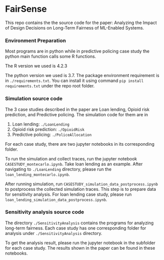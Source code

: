 # FairSense

This repo contains the the source code for the paper: Analyzing the Impact of Design Decisions on Long-Term Fairness of ML-Enabled Systems.

### Environment Preparation
Most programs are in python while in predictive policing case study the python main function calls some R functions.

The R version we used is 4.2.3

The python version we used is 3.7. The package environment requirement is in `./requirements.txt`. You can install it using command `pip install requirements.txt` under the repo root folder.

### Simulation source code
The 3 case studies described in the paper are Loan lending, Opioid risk prediction, and Predictive policing. The simulation code for them are in 

1.  Loan lending: `./LoanLending`
2.  Opioid risk prediction: `./OpioidRisk`
3.  Predictive policing: `./PoliceAllocation`
   
For each case study, there are two jupyter notebooks in its corresponding folder.

To run the simulation and collect traces, run the jupyter notebook `CASESTUDY_montecarlo.ipynb`. 
Take loan lending as an example. After navigating to `./LoanLending` directory, please run the `loan_lending_montecarlo.ipynb`.

After running simulation, run `CASESTUDY_simulation_data_postprocess.ipynb` to postprocess the collected simulation traces. This step is to prepare data for sensitivity analysis. For loan lending case study, please run `loan_lending_simulation_data_postprocess.ipynb`.


### Sensitivity analysis source code
The directory `./SensitivityAnalysis` contains the programs for analyzing long-term fairness. Each case study has one corresponding folder for analysis under `./SensitivityAnalysis` directory.

To get the analysis result, please run the jupyter notebook in the subfolder for each case study. The results shown in the paper can be found in these notebooks.
